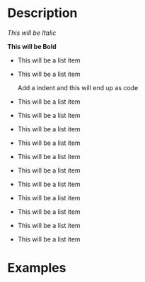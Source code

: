 Description
============


*This will be Italic*

**This will be Bold**

- This will be a list item
- This will be a list item

    Add a indent and this will end up as code

- This will be a list item
- This will be a list item
- This will be a list item
- This will be a list item
- This will be a list item

- This will be a list item
- This will be a list item
- This will be a list item

- This will be a list item
- This will be a list item
- This will be a list item


Examples
=========
